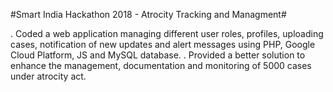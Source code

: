 #Smart India Hackathon 2018 - Atrocity Tracking and Managment#

. Coded a web application managing different user roles, profiles, uploading cases, notification of new updates and alert messages using PHP, Google Cloud Platform, JS and MySQL database.
. Provided a better solution to enhance the management, documentation and monitoring of 5000 cases under atrocity act.
